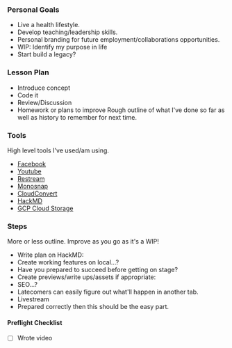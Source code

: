 ### Personal Goals
- Live a health lifestyle.
- Develop teaching/leadership skills.
- Personal branding for future employment/collaborations opportunities.
- WIP: Identify my purpose in life
- Start build a legacy?
### Lesson Plan
- Introduce concept
- Code it
- Review/Discussion
- Homework or plans to improve
Rough outline of what I've done so far as well as history to remember for next time.
### Tools
High level tools I've used/am using.
- [Facebook](https://facebook.com)
- [Youtube](https://youtube.com)
- [Restream](https://restream.io)
- [Monosnap](https://monosnap.com/)
- [CloudConvert](https://cloudconvert.com/)
- [HackMD](https://hackmd.io/)
- [GCP Cloud Storage](https://cloud.google.com/storage/)
### Steps
More or less outline. Improve as you go as it's a WIP!
- Write plan on HackMD:
- Create working features on local...?
- Have you prepared to succeed before getting on stage?
- Create previews/write ups/assets if appropriate:
- SEO...?
- Latecomers can easily figure out what'll happen in another tab.
- Livestream
- Prepared correctly then this should be the easy part.



#### Preflight Checklist
- [ ] Wrote video